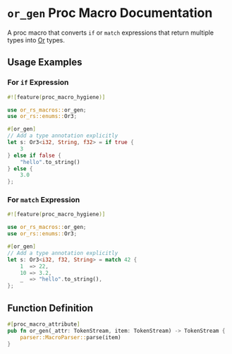# `or_gen` Proc Macro Documentation
A proc macro that converts `if` or `match` expressions that return multiple types into [Or](../or/trait.Or.html) types.

## Usage Examples

### For `if` Expression

```rust
#![feature(proc_macro_hygiene)]

use or_rs_macros::or_gen;
use or_rs::enums::Or3;

#[or_gen]
// Add a type annotation explicitly
let s: Or3<i32, String, f32> = if true {
    3
} else if false {
    "hello".to_string()
} else {
    3.0
};
```

### For `match` Expression

```rust
#![feature(proc_macro_hygiene)]

use or_rs_macros::or_gen;
use or_rs::enums::Or3;

#[or_gen]
// Add a type annotation explicitly
let s: Or3<i32, f32, String> = match 42 {
    1  => 22,
    10 => 3.2,
    _  => "hello".to_string(),
};
```

## Function Definition

```rust
#[proc_macro_attribute]
pub fn or_gen(_attr: TokenStream, item: TokenStream) -> TokenStream {
    parser::MacroParser::parse(item)
}
```
